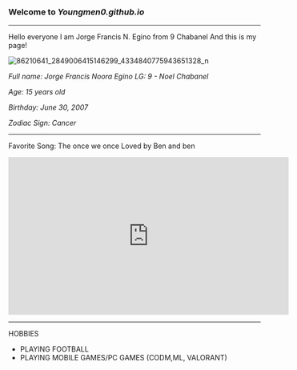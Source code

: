 
### Welcome to *Youngmen0.github.io* 
--------------
Hello everyone I am Jorge Francis N. Egino from 9 Chabanel And this is my page!




![86210641_2849006415146299_4334840775943651328_n](https://user-images.githubusercontent.com/118236253/203199472-04cd1e3f-f74d-4ab5-9784-2bb5cf1a97b7.jpg)

*Full name: Jorge Francis Noora Egino*
*LG: 9 - Noel Chabanel*

*Age: 15 years old*

*Birthday: June 30, 2007*

*Zodiac Sign: Cancer*

----------------------
Favorite Song: The once we once Loved by Ben and ben

<iframe width="560" height="315" src="https://www.youtube.com/embed/xifzlRqt0qo" title="YouTube video player" frameborder="0" allow="accelerometer; autoplay; clipboard-write; encrypted-media; gyroscope; picture-in-picture" allowfullscreen></iframe>

-----------------------------------

HOBBIES
- PLAYING FOOTBALL
- PLAYING MOBILE GAMES/PC GAMES (CODM,ML, VALORANT)
